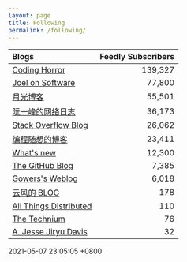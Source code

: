 ```yaml
---
layout: page
title: Following
permalink: /following/
---
```

| Blogs | Feedly Subscribers |
|:--- | ---:|
| [Coding Horror](https://blog.codinghorror.com/) | 139,327 |
| [Joel on Software](https://www.joelonsoftware.com) | 77,800 |
| [月光博客](https://www.williamlong.info/) | 55,501 |
| [阮一峰的网络日志](http://www.ruanyifeng.com/blog/) | 36,173 |
| [Stack Overflow Blog](https://stackoverflow.blog) | 26,062 |
| [编程随想的博客](https://program-think.blogspot.com/) | 23,411 |
| [What's new](https://terrytao.wordpress.com) | 12,300 |
| [The GitHub Blog](https://github.blog) | 7,385 |
| [Gowers's Weblog](https://gowers.wordpress.com) | 6,018 |
| [云风的 BLOG](https://blog.codingnow.com/) | 178 |
| [All Things Distributed](http://www.allthingsdistributed.com/) | 110 |
| [The Technium](https://kk.org/thetechnium) | 76 |
| [A. Jesse Jiryu Davis](https://emptysqua.re/blog/) | 32 |

2021-05-07 23:05:05 +0800
